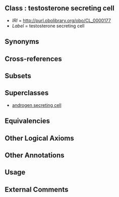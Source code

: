 
## Class : testosterone secreting cell

 * *IRI* = http://purl.obolibrary.org/obo/CL_0000177
 * *Label* = testosterone secreting cell

## Synonyms


## Cross-references


## Subsets


## Superclasses

 * [androgen secreting cell](../../CL/93/CL_0000593.md)

## Equivalencies


## Other Logical Axioms


## Other Annotations


## Usage


## External Comments

